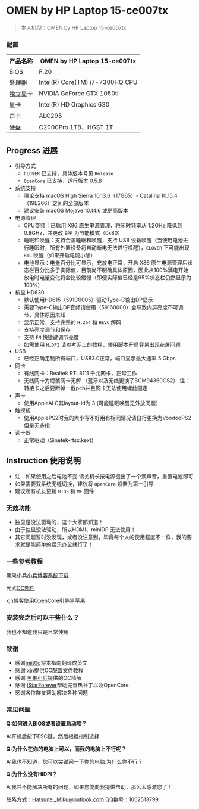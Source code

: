 # OMEN by HP Laptop 15-ce007tx

> 本人机型：OMEN by HP Laptop 15-ce007tx

### 配置

| 产品名称 | OMEN by HP Laptop 15-ce007tx                |
| ----------------- | ----------------------------------------- |
| BIOS              | F.20               |
| 处理器            | Intel(R) Core(TM) i7-7300HQ CPU  |
| 独立显卡           | NVIDIA GeForce GTX 1050ti                 |
| 显卡              | Intel(R) HD Graphics 630                  |
| 声卡              | ALC295                    |
| 硬盘              | C2000Pro 1TB、HGST 1T      |

## Progress 进展
- 引导方式
  - `CLOVER` 已支持，具体版本号见 `Release`
  - `OpenCore` 已支持，运行版本 0.5.8
- 系统支持
  - 理论支持 macOS High Sierra 10.13.6（17G65）- Catalina 10.15.4（19E266）之间的全部版本
  - 建议安装 macOS Mojave 10.14.6 或更高版本
- 电源管理
  - CPU变频：已启用 X86 原生电源管理，将闲时频率从 1.2GHz 降低到 0.8GHz，并更改 `EPP` 为节能模式（0x80）
  - 睡眠和唤醒：支持合盖睡眠和唤醒，支持 USB 设备唤醒（当使用电池进行睡眠时，所有外置设备将自动断电无法进行唤醒），`CLOVER` 下可能出现 `RTC` 唤醒（如果开启电能小憩）
  - 电池显示：电量百分比可显示，充放电正常，开启 X86 原生电源管理后状态栏百分比多于实际值，目前尚不明确具体原因，因此从100%满电开始放电时电量变化将会比较缓慢（即便实际值已经是95%状态栏仍然显示为100%）
- 核显 HD630
  - 默认使用HD615（591C0005）驱动Type-C输出DP显示
  - 需要Type-C输出DP音频请使用（59160000）会导致内屏亮度不可调节，具体原因未知
  - 显示正常，支持完整的 `H.264` 和 `HEVC` 解码
  - 支持亮度调节和保存
  - 支持 `FN` 快捷键调节亮度
  - 如需使用 `HiDPI` 请参考网上的教程，使用脚本开启容易出现花屏问题
- USB
  - 已经正确定制所有端口，USB3.0正常，端口显示最大速率 5 Gbps
- 网卡
  - 有线网卡：Realtek RTL8111 千兆网卡，正常工作
  - 无线网卡为螃蟹网卡无解 （蓝牙以及无线更换了BCM94360CS2）
    注：转接卡之后要断掉一截pcb并且网卡无法使用螺丝固定
- 声卡
  - 使用AppleALC其layout-id为 3 (可能睡眠唤醒无外放问题）
- 触摸板
  - 使用ApplePS2时我的大小写不好用有相同情况请自行更换为VoodooPS2 但是无多指
- 读卡器
  - 正常驱动（Sinetek-rtsx.kext）
## Instruction 使用说明
  - 注：如果使用之后电池不变 请关机长按电源键出了一个滴声音，重置电池即可
  - 如果需要双系统无缝切换，建议将 `OpenCore` 设置为第一引导
  - 建议所有机友更新 `BIOS` 和 `ME` 固件
### 无效功能
- 独显是没法驱动的，这个大家都知道！
- 由于独显没法驱动，所以HDMI、miniDP 无法使用！
- 其它问题暂时没发现，或者没注意到，毕竟每个人的使用程度不一样，我的要求就是能简单的娱乐办公就行了！

### 一些参考教程
黑果小兵[小兵博客系统下载](https://blog.daliansky.net/)

宪武[OC部件](https://github.com/daliansky/OC-little)

xjn博客[使用OpenCore引导黑苹果](https://blog.xjn819.com/?p=543)


### 安装完之后可以干些什么？

我也不知道我只是日常使用

### 致谢
- 感谢[miit0o](https://github.com/miit0o)将本指南翻译成英文
- 感谢 [xjn](https://blog.xjn819.com/?p=543)提供OC配置文件教程
- 感谢 [黑果小兵](https://blog.daliansky.net/OpenCore-BootLoader.html)提供的OC精解
- 感谢 [iStarForever](https://github.com/XStar-Dev)帮助完善热补丁以及OpenCore
- 感谢各位群友帮助解决各种问题

### 常见问题

**Q:如何进入BIOS或者设置启动项？**

A:开机后按下ESC键，然后根据指引选择

**Q:为什么在你的电脑上可以，而我的电脑上不行呢？**

A:我也不知道，您可以尝试问一下你的电脑:为什么你不行？

**Q:为什么没有HiDPI？**

A:我并不能解决所有的问题，如果您能向我提供帮助，那么太感激您了！

联系方式：Hatsune._Miku@outlook.com
  QQ群号：1062513799
